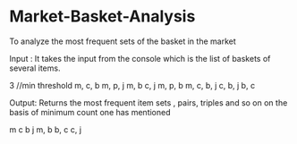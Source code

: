 # Market-Basket-Analysis
To analyze the most frequent sets of the basket in the market

Input :
It takes the input from the console which is the list of baskets of several items.

3 //min threshold 
m,	c,	b
m,	p,	j
m,	b
c,	j
m,	p,	b
m,	c,	b,	j
c,	b,	j
b,	c

Output:
Returns the most frequent item sets , pairs, triples and so on on the basis of minimum count one has mentioned

m
c
b
j
m,	b
b,	c
c,	j
